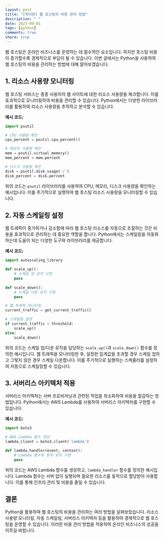 ```yaml
---
layout: post
title: "[파이썬] 웹 호스팅의 비용 관리 방법"
description: " "
date: 2023-09-01
tags: [python]
comments: true
share: true
---
```


웹 호스팅은 온라인 비즈니스를 운영하는 데 필수적인 요소입니다. 하지만 호스팅 비용이 증가할수록 경제적으로 부담이 될 수 있습니다. 이번 글에서는 Python을 사용하여 웹 호스팅의 비용을 관리하는 방법에 대해 알아보겠습니다.

## 1. 리소스 사용량 모니터링

웹 호스팅 서비스는 종종 사용자의 웹 사이트에 대한 리소스 사용량을 체크합니다. 이를 효과적으로 모니터링하여 비용을 관리할 수 있습니다. Python에서는 다양한 라이브러리를 활용하여 리소스 사용량을 추적하고 분석할 수 있습니다.

**예시 코드:**

```python
import psutil

# CPU 사용량 확인
cpu_percent = psutil.cpu_percent()

# 메모리 사용량 확인
mem = psutil.virtual_memory()
mem_percent = mem.percent

# 디스크 사용량 확인
disk = psutil.disk_usage('/')
disk_percent = disk.percent
```

위의 코드는 `psutil` 라이브러리를 사용하여 CPU, 메모리, 디스크 사용량을 확인하는 예시입니다. 이를 주기적으로 실행하여 웹 호스팅 리소스 사용량을 모니터링할 수 있습니다.

## 2. 자동 스케일링 설정

웹 트래픽이 증가하거나 감소함에 따라 웹 호스팅 리소스를 자동으로 조절하는 것은 비용을 효과적으로 관리하는 데 중요한 역할을 합니다. Python에서는 스케일링을 자동화하는데 도움이 되는 다양한 도구와 라이브러리를 제공합니다.

**예시 코드:**

```python
import autoscaling_library

def scale_up():
    # 스케일 업 로직 구현
    pass
    
def scale_down():
    # 스케일 다운 로직 구현
    pass

# 웹 트래픽 모니터링
current_traffic = get_current_traffic()

# 스케일링 결정
if current_traffic > threshold:
    scale_up()
else:
    scale_down()
```

위의 코드는 스케일 업/다운 로직을 담당하는 `scale_up()`과 `scale_down()` 함수를 정의한 예시입니다. 웹 트래픽을 모니터링한 후, 설정한 임계값을 초과할 경우 스케일 업하고 그렇지 않은 경우 스케일 다운합니다. 이를 주기적으로 실행하는 스케줄러를 설정하여 자동으로 스케일링할 수 있습니다.

## 3. 서버리스 아키텍처 적용

서버리스 아키텍처는 서버 프로비저닝과 관련된 작업을 최소화하여 비용을 절감하는 방법입니다. Python에서는 AWS Lambda를 사용하여 서버리스 아키텍처를 구현할 수 있습니다.

**예시 코드:**

```python
import boto3

# AWS Lambda 함수 생성
lambda_client = boto3.client('lambda')

def lambda_handler(event, context):
    # Lambda 함수의 동작 로직 구현
    pass
```

위의 코드는 AWS Lambda 함수를 생성하고, `lambda_handler` 함수를 정의한 예시입니다. Lambda 함수는 서버 없이 실행되며 필요한 리소스를 동적으로 할당받아 사용합니다. 이를 통해 인프라 관리 및 비용을 줄일 수 있습니다.

## 결론

Python을 활용하여 웹 호스팅의 비용을 관리하는 여러 방법을 살펴보았습니다. 리소스 사용량 모니터링, 자동 스케일링, 서버리스 아키텍처 등을 활용하여 경제적으로 웹 호스팅을 운영할 수 있습니다. 이러한 비용 관리 방법을 적용하여 온라인 비즈니스의 성공을 이루길 바랍니다.